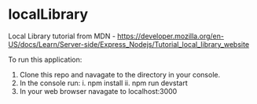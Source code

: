 # localLibrary
Local Library tutorial from MDN - https://developer.mozilla.org/en-US/docs/Learn/Server-side/Express_Nodejs/Tutorial_local_library_website


To run this application: 
1. Clone this repo and navagate to the directory in your console.
2. In the console run: 
  i. npm install
  ii. npm run devstart
3. In your web browser navagate to localhost:3000
 
